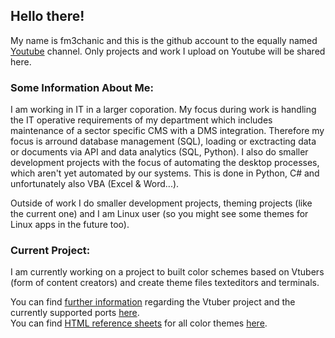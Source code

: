## Hello there!
My name is fm3chanic and this is the github account to the equally named [Youtube](https://www.youtube.com/@fm3chanic) channel.
Only projects and work I upload on Youtube will be shared here.

### Some Information About Me:
I am working in IT in a larger coporation. My focus during work is handling the IT operative requirements of my department which includes maintenance of a sector specific CMS with a DMS integration. Therefore my focus is arround database management (SQL), loading or exctracting data or documents via API and data analytics (SQL, Python). I also do smaller development projects with the focus of automating the desktop processes, which aren't yet automated by our systems. This is done in Python, C# and unfortunately also VBA (Excel & Word...).

Outside of work I do smaller development projects, theming projects (like the current one) and I am Linux user (so you might see some themes for Linux apps in the future too).

### Current Project:
I am currently working on a project to built color schemes based on Vtubers (form of content creators) and create theme files texteditors and terminals.

You can find [further information](https://github.com/fm3chanic/vtuber_project) regarding the Vtuber project and the currently supported ports [here](https://github.com/fm3chanic/vtuber_project).<br>
You can find [HTML reference sheets](https://github.com/fm3chanic/color_schemes) for all color themes [here](https://github.com/fm3chanic/color_schemes).